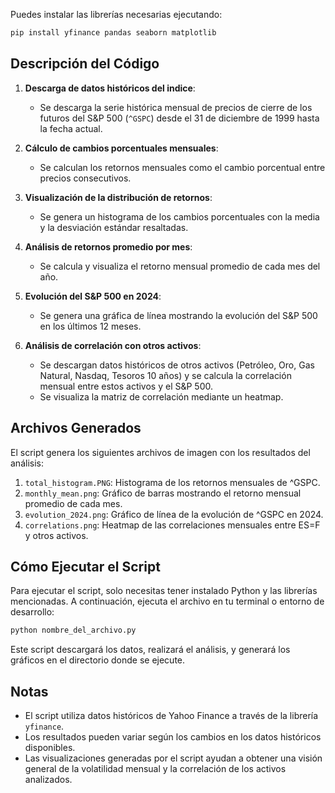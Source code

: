 Puedes instalar las librerías necesarias ejecutando:

```bash
pip install yfinance pandas seaborn matplotlib
```

## Descripción del Código

1. **Descarga de datos históricos del indice**:
   - Se descarga la serie histórica mensual de precios de cierre de los futuros del S&P 500 (`^GSPC`) desde el 31 de diciembre de 1999 hasta la fecha actual.

2. **Cálculo de cambios porcentuales mensuales**:
   - Se calculan los retornos mensuales como el cambio porcentual entre precios consecutivos.

3. **Visualización de la distribución de retornos**:
   - Se genera un histograma de los cambios porcentuales con la media y la desviación estándar resaltadas.

4. **Análisis de retornos promedio por mes**:
   - Se calcula y visualiza el retorno mensual promedio de cada mes del año.

5. **Evolución del S&P 500 en 2024**:
   - Se genera una gráfica de línea mostrando la evolución del S&P 500 en los últimos 12 meses.

6. **Análisis de correlación con otros activos**:
   - Se descargan datos históricos de otros activos (Petróleo, Oro, Gas Natural, Nasdaq, Tesoros 10 años) y se calcula la correlación mensual entre estos activos y el S&P 500.
   - Se visualiza la matriz de correlación mediante un heatmap.

## Archivos Generados

El script genera los siguientes archivos de imagen con los resultados del análisis:

1. `total_histogram.PNG`: Histograma de los retornos mensuales de ^GSPC.
2. `monthly_mean.png`: Gráfico de barras mostrando el retorno mensual promedio de cada mes.
3. `evolution_2024.png`: Gráfico de línea de la evolución de ^GSPC en 2024.
4. `correlations.png`: Heatmap de las correlaciones mensuales entre ES=F y otros activos.

## Cómo Ejecutar el Script

Para ejecutar el script, solo necesitas tener instalado Python y las librerías mencionadas. A continuación, ejecuta el archivo en tu terminal o entorno de desarrollo:

```bash
python nombre_del_archivo.py
```

Este script descargará los datos, realizará el análisis, y generará los gráficos en el directorio donde se ejecute.

## Notas

- El script utiliza datos históricos de Yahoo Finance a través de la librería `yfinance`.
- Los resultados pueden variar según los cambios en los datos históricos disponibles.
- Las visualizaciones generadas por el script ayudan a obtener una visión general de la volatilidad mensual y la correlación de los activos analizados.
